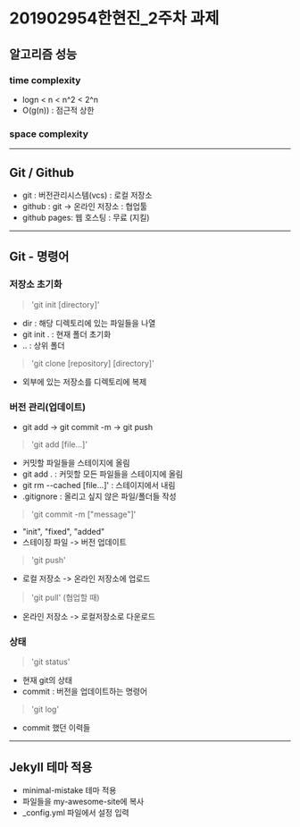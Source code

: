 # 201902954한현진_2주차 과제

## 알고리즘 성능
### time complexity
* logn < n < n^2 < 2^n
* O(g(n)) : 점근적 상한 
### space complexity

---
## Git / Github
* git : 버전관리시스템(vcs) : 로컬 저장소
* github : git -> 온라인 저장소 : 협업툴
* github pages: 웹 호스팅 : 무료 (지킬)

---
## Git - 명령어
### 저장소 초기화
> 'git init [directory]'
* dir : 해당 디렉토리에 있는 파일들을 나열
* git init . : 현재 폴더 초기화
* .. : 상위 폴더
> 'git clone [repository] [directory]'
* 외부에 있는 저장소를 디렉토리에 복제

### 버전 관리(업데이트)
* git add -> git commit -m -> git push
> 'git add [file...]'
* 커밋할 파일들을 스테이지에 올림
* git add . : 커밋할 모든 파일들을 스테이지에 올림
* git rm --cached [file...]' : 스테이지에서 내림
* .gitignore : 올리고 싶지 않은 파일/폴더들 작성
> 'git commit -m ["message"]'
* "init", "fixed", "added"
* 스테이징 파일 -> 버전 업데이트
> 'git push'
* 로컬 저장소 -> 온라인 저장소에 업로드
> 'git pull' (협업할 때)
* 온라인 저장소 -> 로컬저장소로 다운로드


### 상태
> 'git status'
* 현재 git의 상태
* commit : 버전을 업데이트하는 명령어
> 'git log'
* commit 했던 이력들
---
## Jekyll 테마 적용
* minimal-mistake 테마 적용
* 파일들을 my-awesome-site에 복사
* _config.yml 파일에서 설정 입력